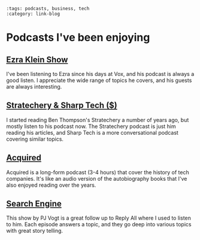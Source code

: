 ```{post} Jan 04, 2025
:tags: podcasts, business, tech
:category: link-blog
```

# Podcasts I've been enjoying

## [Ezra Klein Show](https://www.nytimes.com/column/ezra-klein-podcast)

I've been listening to Ezra since his days at Vox, and his podcast is always a good listen.
I appreciate the wide range of topics he covers,
and his guests are always interesting.

## [Stratechery & Sharp Tech ($)](https://stratechery.com/)

I started reading Ben Thompson's Stratechery a number of years ago,
but mostly listen to his podcast now.
The Stratechery podcast is just him reading his articles,
and Sharp Tech is a more conversational podcast covering similar topics.

## [Acquired](https://www.acquired.fm/)

Acquired is a long-form podcast (3-4 hours) that cover the history of tech companies.
It's like an audio version of the autobiography books that I've also enjoyed reading over the years. 

## [Search Engine](https://www.searchengine.show/listen)

This show by PJ Vogt is a great follow up to Reply All where I used to listen to him.
Each episode answers a topic,
and they go deep into various topics with great story telling.
